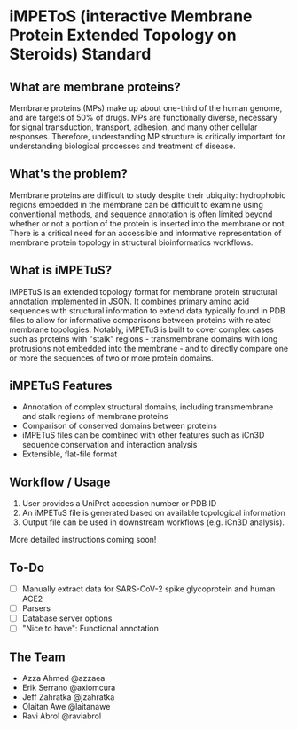 # iMPEToS (interactive Membrane Protein Extended Topology on Steroids) Standard

## What are membrane proteins?
Membrane proteins (MPs) make up about one-third of the human genome, and are targets of 50% of drugs. MPs are functionally diverse, necessary for signal transduction, transport, adhesion, and many other cellular responses. Therefore, understanding MP structure is critically important for understanding biological processes and treatment of disease.

## What's the problem?
Membrane proteins are difficult to study despite their ubiquity: hydrophobic regions embedded in the membrane can be difficult to examine using conventional methods, and sequence annotation is often limited beyond whether or not a portion of the protein is inserted into the membrane or not. There is a critical need for an accessible and informative representation of membrane protein topology in structural bioinformatics workflows.

## What is iMPETuS?
iMPETuS is an extended topology format for membrane protein structural annotation implemented in JSON. It combines primary amino acid sequences with structural information to extend data typically found in PDB files to allow for informative comparisons between proteins with related membrane topologies. Notably, iMPETuS
is built to cover complex cases such as proteins with "stalk" regions - transmembrane domains with long protrusions not embedded into the membrane - and to directly compare one or more the sequences of two or more protein domains.

## iMPETuS Features
* Annotation of complex structural domains, including transmembrane and stalk regions of membrane proteins
* Comparison of conserved domains between proteins
* iMPETuS files can be combined with other features such as iCn3D sequence conservation and interaction analysis
* Extensible, flat-file format

## Workflow / Usage
1. User provides a UniProt accession number or PDB ID
2. An iMPETuS file is generated based on available topological information
3. Output file can be used in downstream workflows (e.g. iCn3D analysis).

More detailed instructions coming soon!

## To-Do
- [ ] Manually extract data for SARS-CoV-2 spike glycoprotein and human ACE2
- [ ] Parsers
- [ ] Database server options
- [ ] "Nice to have": Functional annotation

## The Team
* Azza Ahmed @azzaea
* Erik Serrano @axiomcura
* Jeff Zahratka @jzahratka
* Olaitan Awe @laitanawe
* Ravi Abrol @raviabrol
